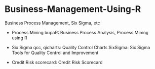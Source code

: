 # Business-Management-Using-R
 Business Process Management, Six Sigma, etc
* Process Mining 
 bupaR: Business Process Analysis, Process Mining using R

* Six Sigma
qcc, qicharts: Quality Control Charts
SixSigma: Six Sigma Tools for Quality Control and Improvement

* Credit Risk
scorecard: Credit Risk Scorecard


